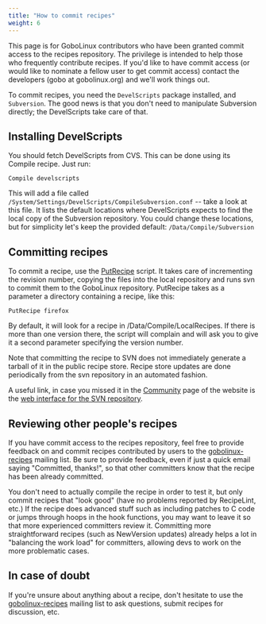 ```yaml
---
title: "How to commit recipes"
weight: 6
---
```


This page is for GoboLinux contributors who have been granted commit access to
the recipes repository. The privilege is intended to help those who frequently
contribute recipes. If you'd like to have commit access (or would like to
nominate a fellow user to get commit access) contact the developers (gobo at
gobolinux.org) and we'll work things out.

To commit recipes, you need the `DevelScripts` package installed, and
`Subversion`. The good news is that you don't need to manipulate Subversion
directly; the DevelScripts take care of that.

## Installing DevelScripts

You should fetch DevelScripts from CVS. This can be done using its Compile
recipe. Just run:

```fish
Compile develscripts
```

This will add a file called
`/System/Settings/DevelScripts/CompileSubversion.conf` -- take a look at this
file. It lists the default locations where DevelScripts expects to find the
local copy of the Subversion repository. You could change these locations, but
for simplicity let's keep the provided default: `/Data/Compile/Subversion`

## Committing recipes

To commit a recipe, use the [PutRecipe](/Commands/PutRecipe) script. It takes
care of incrementing the revision number, copying the files into the local
repository and runs svn to commit them to the GoboLinux repository. PutRecipe
takes as a parameter a directory containing a recipe, like this:

```fish
PutRecipe firefox
```

By default, it will look for a recipe in /Data/Compile/LocalRecipes. If there is
more than one version there, the script will complain and will ask you to give
it a second parameter specifying the version number.

Note that committing the recipe to SVN does not immediately generate a tarball
of it in the public recipe store. Recipe store updates are done periodically
from the svn repository in an automated fashion.

A useful link, in case you missed it in the
[Community](http://gobolinux.org/?page=community) page of the website is the
[web interface for the SVN repository](http://gobolinux.org/websvn/).

## Reviewing other people's recipes

If you have commit access to the recipes repository, feel free to provide
feedback on and commit recipes contributed by users to the
[gobolinux-recipes](http://lists.gobolinux.org/mailman/listinfo/gobolinux-recipes/)
mailing list. Be sure to provide feedback, even if just a quick email saying
"Committed, thanks!", so that other committers know that the recipe has been
already committed.

You don't need to actually compile the recipe in order to test it, but only
commit recipes that "look good" (have no problems reported by RecipeLint, etc.)
If the recipe does advanced stuff such as including patches to C code or jumps
through hoops in the hook functions, you may want to leave it so that more
experienced committers review it. Committing more straightforward recipes (such
as NewVersion updates) already helps a lot in "balancing the work load" for
committers, allowing devs to work on the more problematic cases.

## In case of doubt

If you're unsure about anything about a recipe, don't hesitate to use the
[gobolinux-recipes](http://lists.gobolinux.org/mailman/listinfo/gobolinux-recipes/)
mailing list to ask questions, submit recipes for discussion, etc.

